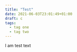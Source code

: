 ```yaml
---
title: "Test"
date: 2021-06-03T23:01:49+01:00
draft: c
tags:
  - tag one
  - tag two
---
```

I am test text
